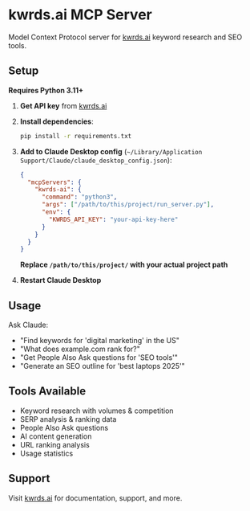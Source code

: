 # kwrds.ai MCP Server

Model Context Protocol server for [kwrds.ai](https://www.kwrds.ai) keyword research and SEO tools.

## Setup

**Requires Python 3.11+**

1. **Get API key** from [kwrds.ai](https://www.kwrds.ai/api/documentation/API_Key_Setup)

2. **Install dependencies**:
   ```bash
   pip install -r requirements.txt
   ```

3. **Add to Claude Desktop config** (`~/Library/Application Support/Claude/claude_desktop_config.json`):
   ```json
   {
     "mcpServers": {
       "kwrds-ai": {
         "command": "python3",
         "args": ["/path/to/this/project/run_server.py"],
         "env": {
           "KWRDS_API_KEY": "your-api-key-here"
         }
       }
     }
   }
   ```
   
   **Replace `/path/to/this/project/` with your actual project path**

4. **Restart Claude Desktop**

## Usage

Ask Claude:
- "Find keywords for 'digital marketing' in the US"
- "What does example.com rank for?"
- "Get People Also Ask questions for 'SEO tools'"
- "Generate an SEO outline for 'best laptops 2025'"

## Tools Available

- Keyword research with volumes & competition
- SERP analysis & ranking data
- People Also Ask questions
- AI content generation
- URL ranking analysis
- Usage statistics

## Support

Visit [kwrds.ai](https://www.kwrds.ai) for documentation, support, and more.
